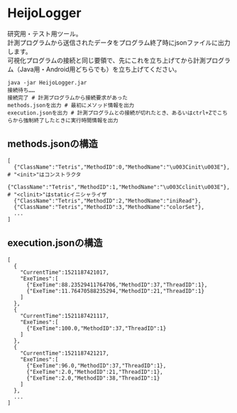 ﻿# HeijoLogger
研究用・テスト用ツール。  
計測プログラムから送信されたデータをプログラム終了時にjsonファイルに出力します。  
可視化プログラムの接続と同じ要領で、先にこれを立ち上げてから計測プログラム（Java用・Android用どちらでも）を立ち上げてください。
```
java -jar HeijoLogger.jar
接続待ち……
接続完了 # 計測プログラムから接続要求があった
methods.jsonを出力 # 最初にメソッド情報を出力
execution.jsonを出力 # 計測プログラムとの接続が切れたとき、あるいはctrl+Zでこちらから強制終了したときに実行時間情報を出力
```

## methods.jsonの構造
```
[
  {"ClassName":"Tetris","MethodID":0,"MethodName":"\u003Cinit\u003E"}, # "<init>"はコンストラクタ
  {"ClassName":"Tetris","MethodID":1,"MethodName":"\u003Cclinit\u003E"}, # "<clinit>"はstaticイニシャライザ
  {"ClassName":"Tetris","MethodID":2,"MethodName":"iniRead"},
  {"ClassName":"Tetris","MethodID":3,"MethodName":"colorSet"},
  ...
]
```

## execution.jsonの構造
```
[
  {
    "CurrentTime":1521187421017,
    "ExeTimes":[
      {"ExeTime":88.23529411764706,"MethodID":37,"ThreadID":1},
      {"ExeTime":11.76470588235294,"MethodID":21,"ThreadID":1}
    ]
  },
  {
    "CurrentTime":1521187421117,
    "ExeTimes":[
      {"ExeTime":100.0,"MethodID":37,"ThreadID":1}
    ]
  },
  {
    "CurrentTime":1521187421217,
    "ExeTimes":[
      {"ExeTime":96.0,"MethodID":37,"ThreadID":1},
      {"ExeTime":2.0,"MethodID":21,"ThreadID":1},
      {"ExeTime":2.0,"MethodID":38,"ThreadID":1}
    ]
  },
  ...
]
```
